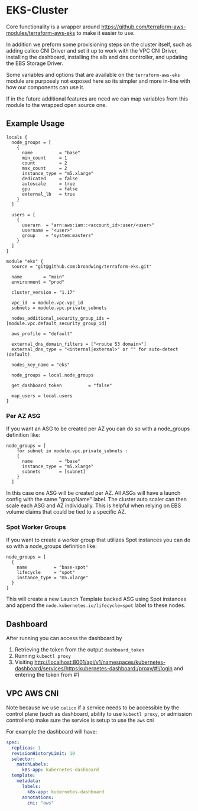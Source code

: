 # EKS-Cluster

Core functionality is a wrapper around <https://github.com/terraform-aws-modules/terraform-aws-eks> to make it easier to use.

In addition we preform some provisioning steps on the cluster itself, such as adding calico CNI Driver and set it up to work with the VPC CNI Driver, installing the dashboard, installing the alb and dns controller, and updating the EBS Storage Driver.

Some variables and options that are available on the `terraform-aws-eks` module are purposely not exposed here so its simpler and more in-line with how our components can use it.

If in the future additional features are need we can map variables from this module to the wrapped open source one.

## Example Usage
```hcl
locals {
  node_groups = [
    {
      name          = "base"
      min_count     = 1
      count         = 2
      max_count     = 2
      instance_type = "m5.xlarge"
      dedicated     = false
      autoscale     = true
      gpu           = false
      external_lb   = true
    }
  ]

  users = [
    {
      userarn  = "arn:aws:iam::<account_id>:user/<user>"
      username = "<user>"
      group    = "system:masters"
    }
  ]
}

module "eks" {
  source = "git@github.com:broadwing/terraform-eks.git"

  name        = "main"
  environment = "prod"

  cluster_version = "1.17"

  vpc_id  = module.vpc.vpc_id
  subnets = module.vpc.private_subnets

  nodes_additional_security_group_ids = [module.vpc.default_security_group_id]

  aws_profile = "default"

  external_dns_domain_filters = ["<route 53 domain>"]
  external_dns_type = "<internal|external>" or "" for auto-detect (default)

  nodes_key_name = "eks"

  node_groups = local.node_groups

  get_dashboard_token          = "false"

  map_users = local.users
}
```

### Per AZ ASG

If you want an ASG to be created per AZ you can do so with a node_groups definition like:

```hcl
node_groups = [
    for subnet in module.vpc.private_subnets :
    {
      name          = "base"
      instance_type = "m5.xlarge"
      subnets       = [subnet]
    }
  ]
```

In this case one ASG will be created per AZ. All ASGs will have a launch config with the same "groupName" label. The cluster auto scaler can then scale each ASG and AZ individually. This is helpful when relying on EBS volume claims that could be tied to a specific AZ.

### Spot Worker Groups

If you want to create a worker group that utilizes Spot instances you can do so with a node_groups definition like:

```hcl
node_groups = [
  {
    name          = "base-spot"
    lifecycle     = "spot"
    instance_type = "m5.xlarge"
  }
]
```

This will create a new Launch Template backed ASG using Spot instances and append the `node.kubernetes.io/lifecycle=spot` label to these nodes.

## Dashboard

After running you can access the dashboard by

1. Retrieving the token from the output `dashboard_token`
2. Running `kubectl proxy`
3. Visiting <http://localhost:8001/api/v1/namespaces/kubernetes-dashboard/services/https:kubernetes-dashboard:/proxy/#!/login> and entering the token from #1

## VPC AWS CNI

Note because we use `calico` if a service needs to be accessible by the control plane (such as dashboard, ability to use `kubectl proxy`, or admission controllers) make sure the service is setup to use the `aws` cni

For example the dashboard will have:

```yaml
spec:
  replicas: 1
  revisionHistoryLimit: 10
  selector:
    matchLabels:
      k8s-app: kubernetes-dashboard
  template:
    metadata:
      labels:
        k8s-app: kubernetes-dashboard
      annotations:
        cni: "aws"
```
